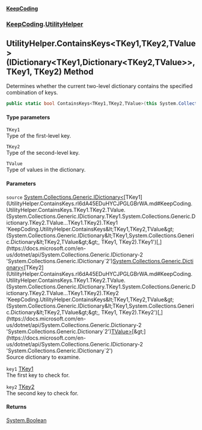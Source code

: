 #### [KeepCoding](index.md 'index')
### [KeepCoding](KeepCoding.md 'KeepCoding').[UtilityHelper](UtilityHelper.md 'KeepCoding.UtilityHelper')
## UtilityHelper.ContainsKeys&lt;TKey1,TKey2,TValue&gt;(IDictionary&lt;TKey1,Dictionary&lt;TKey2,TValue&gt;&gt;, TKey1, TKey2) Method
Determines whether the current two-level dictionary contains the specified combination of keys.
```csharp
public static bool ContainsKeys<TKey1,TKey2,TValue>(this System.Collections.Generic.IDictionary<TKey1,System.Collections.Generic.Dictionary<TKey2,TValue>> source, TKey1 key1, TKey2 key2);
```
#### Type parameters
<a name='KeepCoding.UtilityHelper.ContainsKeys.TKey1.TKey2.TValue.(System.Collections.Generic.IDictionary.TKey1.System.Collections.Generic.Dictionary.TKey2.TValue...TKey1.TKey2).TKey1'></a>
`TKey1`  
Type of the first-level key.
  
<a name='KeepCoding.UtilityHelper.ContainsKeys.TKey1.TKey2.TValue.(System.Collections.Generic.IDictionary.TKey1.System.Collections.Generic.Dictionary.TKey2.TValue...TKey1.TKey2).TKey2'></a>
`TKey2`  
Type of the second-level key.
  
<a name='KeepCoding.UtilityHelper.ContainsKeys.TKey1.TKey2.TValue.(System.Collections.Generic.IDictionary.TKey1.System.Collections.Generic.Dictionary.TKey2.TValue...TKey1.TKey2).TValue'></a>
`TValue`  
Type of values in the dictionary.
  
#### Parameters
<a name='KeepCoding.UtilityHelper.ContainsKeys.TKey1.TKey2.TValue.(System.Collections.Generic.IDictionary.TKey1.System.Collections.Generic.Dictionary.TKey2.TValue...TKey1.TKey2).source'></a>
`source` [System.Collections.Generic.IDictionary&lt;](https://docs.microsoft.com/en-us/dotnet/api/System.Collections.Generic.IDictionary-2 'System.Collections.Generic.IDictionary`2')[TKey1](UtilityHelper.ContainsKeys.rl6dA45EDuHYCJPGLGBrWA.md#KeepCoding.UtilityHelper.ContainsKeys.TKey1.TKey2.TValue.(System.Collections.Generic.IDictionary.TKey1.System.Collections.Generic.Dictionary.TKey2.TValue...TKey1.TKey2).TKey1 'KeepCoding.UtilityHelper.ContainsKeys&lt;TKey1,TKey2,TValue&gt;(System.Collections.Generic.IDictionary&lt;TKey1,System.Collections.Generic.Dictionary&lt;TKey2,TValue&gt;&gt;, TKey1, TKey2).TKey1')[,](https://docs.microsoft.com/en-us/dotnet/api/System.Collections.Generic.IDictionary-2 'System.Collections.Generic.IDictionary`2')[System.Collections.Generic.Dictionary&lt;](https://docs.microsoft.com/en-us/dotnet/api/System.Collections.Generic.Dictionary-2 'System.Collections.Generic.Dictionary`2')[TKey2](UtilityHelper.ContainsKeys.rl6dA45EDuHYCJPGLGBrWA.md#KeepCoding.UtilityHelper.ContainsKeys.TKey1.TKey2.TValue.(System.Collections.Generic.IDictionary.TKey1.System.Collections.Generic.Dictionary.TKey2.TValue...TKey1.TKey2).TKey2 'KeepCoding.UtilityHelper.ContainsKeys&lt;TKey1,TKey2,TValue&gt;(System.Collections.Generic.IDictionary&lt;TKey1,System.Collections.Generic.Dictionary&lt;TKey2,TValue&gt;&gt;, TKey1, TKey2).TKey2')[,](https://docs.microsoft.com/en-us/dotnet/api/System.Collections.Generic.Dictionary-2 'System.Collections.Generic.Dictionary`2')[TValue](UtilityHelper.ContainsKeys.rl6dA45EDuHYCJPGLGBrWA.md#KeepCoding.UtilityHelper.ContainsKeys.TKey1.TKey2.TValue.(System.Collections.Generic.IDictionary.TKey1.System.Collections.Generic.Dictionary.TKey2.TValue...TKey1.TKey2).TValue 'KeepCoding.UtilityHelper.ContainsKeys&lt;TKey1,TKey2,TValue&gt;(System.Collections.Generic.IDictionary&lt;TKey1,System.Collections.Generic.Dictionary&lt;TKey2,TValue&gt;&gt;, TKey1, TKey2).TValue')[&gt;](https://docs.microsoft.com/en-us/dotnet/api/System.Collections.Generic.Dictionary-2 'System.Collections.Generic.Dictionary`2')[&gt;](https://docs.microsoft.com/en-us/dotnet/api/System.Collections.Generic.IDictionary-2 'System.Collections.Generic.IDictionary`2')  
Source dictionary to examine.
  
<a name='KeepCoding.UtilityHelper.ContainsKeys.TKey1.TKey2.TValue.(System.Collections.Generic.IDictionary.TKey1.System.Collections.Generic.Dictionary.TKey2.TValue...TKey1.TKey2).key1'></a>
`key1` [TKey1](UtilityHelper.ContainsKeys.rl6dA45EDuHYCJPGLGBrWA.md#KeepCoding.UtilityHelper.ContainsKeys.TKey1.TKey2.TValue.(System.Collections.Generic.IDictionary.TKey1.System.Collections.Generic.Dictionary.TKey2.TValue...TKey1.TKey2).TKey1 'KeepCoding.UtilityHelper.ContainsKeys&lt;TKey1,TKey2,TValue&gt;(System.Collections.Generic.IDictionary&lt;TKey1,System.Collections.Generic.Dictionary&lt;TKey2,TValue&gt;&gt;, TKey1, TKey2).TKey1')  
The first key to check for.
  
<a name='KeepCoding.UtilityHelper.ContainsKeys.TKey1.TKey2.TValue.(System.Collections.Generic.IDictionary.TKey1.System.Collections.Generic.Dictionary.TKey2.TValue...TKey1.TKey2).key2'></a>
`key2` [TKey2](UtilityHelper.ContainsKeys.rl6dA45EDuHYCJPGLGBrWA.md#KeepCoding.UtilityHelper.ContainsKeys.TKey1.TKey2.TValue.(System.Collections.Generic.IDictionary.TKey1.System.Collections.Generic.Dictionary.TKey2.TValue...TKey1.TKey2).TKey2 'KeepCoding.UtilityHelper.ContainsKeys&lt;TKey1,TKey2,TValue&gt;(System.Collections.Generic.IDictionary&lt;TKey1,System.Collections.Generic.Dictionary&lt;TKey2,TValue&gt;&gt;, TKey1, TKey2).TKey2')  
The second key to check for.
  
#### Returns
[System.Boolean](https://docs.microsoft.com/en-us/dotnet/api/System.Boolean 'System.Boolean')  
